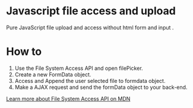 # Javascript file access and upload
Pure JavaScript file upload and access without html form and input .

# How to
 1. Use the File System Access API and open filePicker.  
 2. Create a new FormData object.
 3. Access and Append the user selected file to formdata object.  
 4. Make a AJAX request and send the formData object to your back-end.  
 
 <a href="https://developer.mozilla.org/en-US/docs/Web/API/File_System_Access_API" target="_blank"> Learn more about File System Access API on MDN </a>
